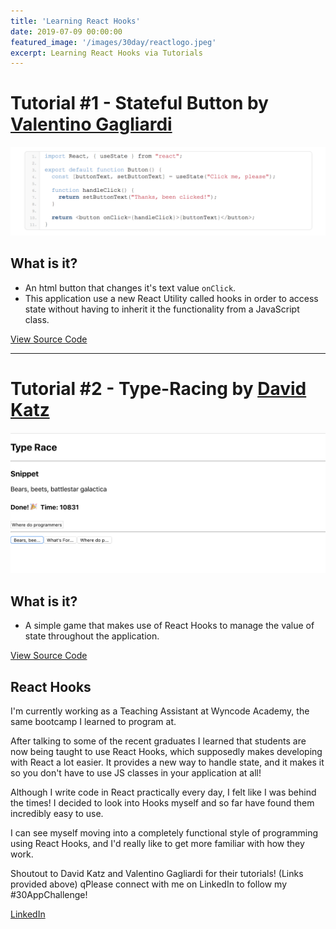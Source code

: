 ```yaml
---
title: 'Learning React Hooks'
date: 2019-07-09 00:00:00
featured_image: '/images/30day/reactlogo.jpeg'
excerpt: Learning React Hooks via Tutorials
---
```


# Tutorial #1 - Stateful Button by [Valentino Gagliardi](https://www.valentinog.com/blog/hooks/)

![](/images/30day/hooks-first-tutorial.png)

## What is it?

* An html button that changes it's text value `onClick`.
* This application use a new React Utility called hooks in order to access state without having to inherit it the functionality from a JavaScript class.

<a href="https://github.com/vpio/react-hooks" class="button button--large">View Source Code</a>

---

# Tutorial #2 - Type-Racing by [David Katz](https://medium.com/@dtkatz/react-hooks-tutorial-learn-by-building-b90ec4db2b8e)

![](/images/30day/type-race-hooks.png)

## What is it?

* A simple game that makes use of React Hooks to manage the value of state throughout the application.

<a href="https://github.com/vpio/Firebase-Storage-Tutorial" class="button button--large">View Source Code</a>

## React Hooks

I'm currently working as a Teaching Assistant at Wyncode Academy, the same bootcamp I learned to program at.

After talking to some of the recent graduates I learned that students are now being taught to use React Hooks, which supposedly makes developing with React a lot easier. It provides a new way to handle state, and it makes it so you don't have to use JS classes in your application at all!

Although I write code in React practically every day, I felt like I was behind the times! I decided to look into Hooks myself and so far have found them incredibly easy to use.

I can see myself moving into a completely functional style of programming using React Hooks, and I'd really like to get more familiar with how they work.

Shoutout to David Katz and Valentino Gagliardi for their tutorials! (Links provided above)
qPlease connect with me on LinkedIn to follow my #30AppChallenge!


<a href="https://www.linkedin.com/in/piomolina/" class="button button--large">LinkedIn</a>
